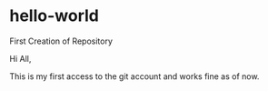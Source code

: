 # hello-world
First Creation of Repository

Hi All,

This is my first access to the git account and works fine as of now.
